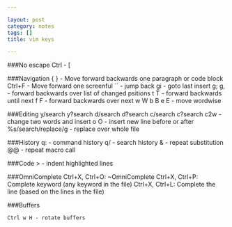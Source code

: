 ```yaml
---

layout: post
category: notes
tags: []
title: vim keys

---
```


###No escape
 	Ctrl - [

###Navigation
	{ } - Move forward backwards one paragraph or code block
	Ctrl+F - Move forward one screenful
	`` - jump back
	gi - goto last insert
	g; g, - forward backwards over list of changed psitions
	t<char> T<char> - forward backwards until next <char>
	f<char> F<char> - forward backwards over next <char>
	w W b B e E - move wordwise

###Editing
	y/search
	y?search
	d/search
	d?search
	c/search
	c?search
	c2w - change two words and insert
	o O - insert new line before or after
	%s/search/replace/g - replace over whole file

###History
	q: - command history
	q/ - search history
	& - repeat substitution
	@@ - repeat macro call

###Code
	> - indent highlighted lines

###OmniComplete
	Ctrl+X, Ctrl+O: ~OmniComplete
	Ctrl+X, Ctrl+P: Complete keyword (any keyword in the file)
	Ctrl+X, Ctrl+L: Complete the line (based on the lines in the file)

###Buffers

	Ctrl w H - rotate buffers

